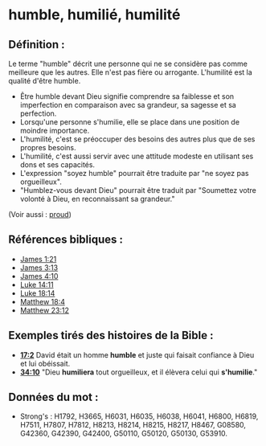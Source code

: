 # humble, humilié, humilité

## Définition :

Le terme "humble" décrit une personne qui ne se considère pas comme meilleure que les autres. Elle n'est pas fière ou arrogante. L'humilité est la qualité d'être humble.

* Être humble devant Dieu signifie comprendre sa faiblesse et son imperfection en comparaison avec sa grandeur, sa sagesse et sa perfection.
* Lorsqu'une personne s'humilie, elle se place dans une position de moindre importance.
* L'humilité, c'est se préoccuper des besoins des autres plus que de ses propres besoins.
* L'humilité, c'est aussi servir avec une attitude modeste en utilisant ses dons et ses capacités.
* L'expression "soyez humble" pourrait être traduite par "ne soyez pas orgueilleux".
* "Humblez-vous devant Dieu" pourrait être traduit par "Soumettez votre volonté à Dieu, en reconnaissant sa grandeur."

(Voir aussi : [proud](../other/proud.md))

## Références bibliques :

* [James 1:21](rc://en/tn/help/jas/01/21)
* [James 3:13](rc://en/tn/help/jas/03/13)
* [James 4:10](rc://en/tn/help/jas/04/10)
* [Luke 14:11](rc://en/tn/help/luk/14/11)
* [Luke 18:14](rc://en/tn/help/luk/18/14)
* [Matthew 18:4](rc://en/tn/help/mat/18/04)
* [Matthew 23:12](rc://en/tn/help/mat/23/12)

## Exemples tirés des histoires de la Bible :

* __[17:2](rc://en/tn/help/obs/17/02)__ David était un homme __humble__ et juste qui faisait confiance à Dieu et lui obéissait.
* __[34:10](rc://en/tn/help/obs/34/10)__ "Dieu __humiliera__ tout orgueilleux, et il élèvera celui qui __s'humilie__."

## Données du mot :

* Strong's : H1792, H3665, H6031, H6035, H6038, H6041, H6800, H6819, H7511, H7807, H7812, H8213, H8214, H8215, H8217, H8467, G08580, G42360, G42390, G42400, G50110, G50120, G50130, G53910.
